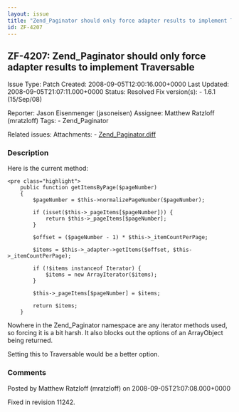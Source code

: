 ```yaml
---
layout: issue
title: "Zend_Paginator should only force adapter results to implement Traversable"
id: ZF-4207
---
```


ZF-4207: Zend\_Paginator should only force adapter results to implement Traversable
-----------------------------------------------------------------------------------

 Issue Type: Patch Created: 2008-09-05T12:00:16.000+0000 Last Updated: 2008-09-05T21:07:11.000+0000 Status: Resolved Fix version(s): - 1.6.1 (15/Sep/08)
 
 Reporter:  Jason Eisenmenger (jasoneisen)  Assignee:  Matthew Ratzloff (mratzloff)  Tags: - Zend\_Paginator
 
 Related issues: 
 Attachments: - [Zend\_Paginator.diff](/issues/secure/attachment/11518/Zend_Paginator.diff)
 
### Description

Here is the current method:

 
    <pre class="highlight">
        public function getItemsByPage($pageNumber)
        {
            $pageNumber = $this->normalizePageNumber($pageNumber);
            
            if (isset($this->_pageItems[$pageNumber])) {
                return $this->_pageItems[$pageNumber];
            }
            
            $offset = ($pageNumber - 1) * $this->_itemCountPerPage;
            
            $items = $this->_adapter->getItems($offset, $this->_itemCountPerPage);
            
            if (!$items instanceof Iterator) {
                $items = new ArrayIterator($items);
            }
            
            $this->_pageItems[$pageNumber] = $items;
            
            return $items;
        }


Nowhere in the Zend\_Paginator namespace are any iterator methods used, so forcing it is a bit harsh. It also blocks out the options of an ArrayObject being returned.

Setting this to Traversable would be a better option.

 

 

### Comments

Posted by Matthew Ratzloff (mratzloff) on 2008-09-05T21:07:08.000+0000

Fixed in revision 11242.

 

 